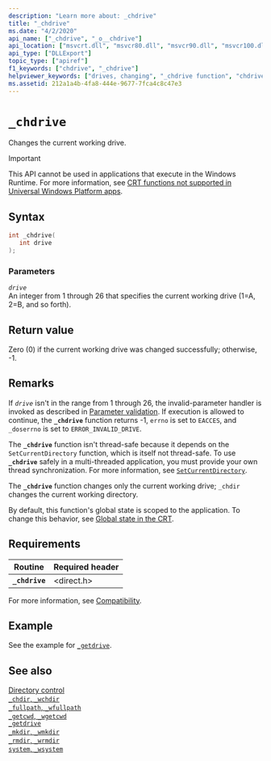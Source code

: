 ```yaml
---
description: "Learn more about: _chdrive"
title: "_chdrive"
ms.date: "4/2/2020"
api_name: ["_chdrive", "_o__chdrive"]
api_location: ["msvcrt.dll", "msvcr80.dll", "msvcr90.dll", "msvcr100.dll", "msvcr100_clr0400.dll", "msvcr110.dll", "msvcr110_clr0400.dll", "msvcr120.dll", "msvcr120_clr0400.dll", "ucrtbase.dll", "api-ms-win-crt-filesystem-l1-1-0.dll", "api-ms-win-crt-private-l1-1-0.dll"]
api_type: ["DLLExport"]
topic_type: ["apiref"]
f1_keywords: ["chdrive", "_chdrive"]
helpviewer_keywords: ["drives, changing", "_chdrive function", "chdrive function"]
ms.assetid: 212a1a4b-4fa8-444e-9677-7fca4c8c47e3
---
```

# `_chdrive`

Changes the current working drive.

> [!IMPORTANT]
> This API cannot be used in applications that execute in the Windows Runtime. For more information, see [CRT functions not supported in Universal Windows Platform apps](../../cppcx/crt-functions-not-supported-in-universal-windows-platform-apps.md).

## Syntax

```C
int _chdrive(
   int drive
);
```

### Parameters

*`drive`*\
An integer from 1 through 26 that specifies the current working drive (1=A, 2=B, and so forth).

## Return value

Zero (0) if the current working drive was changed successfully; otherwise, -1.

## Remarks

If *`drive`* isn't in the range from 1 through 26, the invalid-parameter handler is invoked as described in [Parameter validation](../parameter-validation.md). If execution is allowed to continue, the **`_chdrive`** function returns -1, `errno` is set to `EACCES`, and `_doserrno` is set to `ERROR_INVALID_DRIVE`.

The **`_chdrive`** function isn't thread-safe because it depends on the `SetCurrentDirectory` function, which is itself not thread-safe. To use **`_chdrive`** safely in a multi-threaded application, you must provide your own thread synchronization. For more information, see [`SetCurrentDirectory`](/windows/win32/api/winbase/nf-winbase-setcurrentdirectory).

The **`_chdrive`** function changes only the current working drive;  `_chdir` changes the current working directory.

By default, this function's global state is scoped to the application. To change this behavior, see [Global state in the CRT](../global-state.md).

## Requirements

|Routine|Required header|
|-------------|---------------------|
|**`_chdrive`**|\<direct.h>|

For more information, see [Compatibility](../compatibility.md).

## Example

See the example for [`_getdrive`](getdrive.md).

## See also

[Directory control](../directory-control.md)\
[`_chdir`, `_wchdir`](chdir-wchdir.md)\
[`_fullpath`, `_wfullpath`](fullpath-wfullpath.md)\
[`_getcwd`, `_wgetcwd`](getcwd-wgetcwd.md)\
[`_getdrive`](getdrive.md)\
[`_mkdir`, `_wmkdir`](mkdir-wmkdir.md)\
[`_rmdir`, `_wrmdir`](rmdir-wrmdir.md)\
[`system`, `_wsystem`](system-wsystem.md)
